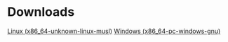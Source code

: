 # Downloads
[Linux (x86_64-unknown-linux-musl)](https://github.com/krabicezpapundeklu/sink/releases/latest/download/sink)
[Windows (x86_64-pc-windows-gnu)](https://github.com/krabicezpapundeklu/sink/releases/latest/download/sink.exe)
